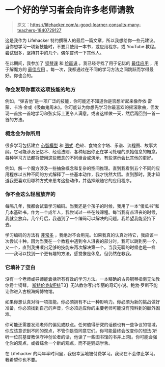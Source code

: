 # 一个好的学习者会向许多老师请教

> 原文：<https://lifehacker.com/a-good-learner-consults-many-teachers-1840729127>

这是我作为 Lifehacker 特约撰稿人的最后一篇文章，所以我想给你一些元建议。当你想学习一项新技能时，不要只使用一本书，或应用程序，或 YouTube 教程。尝试很多，坚持其中的几个，偶尔咨询一下其他人。



在此期间，我参加了 [钢琴课](https://lifehacker.com/how-to-fake-playing-piano-lesson-1-1819456727) 和 [绘画课](https://lifehacker.com/how-to-draw-like-a-new-yorker-cartoonist-1826078109) 。我已经寻找了用于记忆的 [最佳应用](https://lifehacker.com/learn-how-to-memorize-anything-1836195510) ，用于解魔方的 [最佳应用](https://lifehacker.com/the-best-apps-for-solving-a-rubiks-cube-1840509349) 。每一次，我都通过在不同的学习方法之间跳跃而学得最好。你也会的。

### 你会发现你喜欢这项技能的地方

例如，“弹吉他”是一项广泛的技能，你可能还不知道你是否想听起来像乔依·雷蒙、卡洛·金或《吸血鬼周末》。你可能认为你想先学习你最喜欢的摇滚歌曲，但发现一首接一首地学习和弦实际上更令人满意。或者这样做一天，然后再回到一首一首的方法。

### 概念会为你所用

很多学习包括建立 [心智模型](https://en.wikipedia.org/wiki/Mental_model) 和 [图式](https://en.wikipedia.org/wiki/Schema_(psychology)) :色轮、食物金字塔、乐谱、流程图、故事大纲。它可能涉及记忆术、经验法则、各种超出你正在学习处理的原始信息的概念。每种学习方法都将使用这些概念的不同组合或演示，有些演示会比其他的更好。

例如，解一个魔方涉及一些抽象概念和复杂的空间推理。直到我看到五个不同的应用程序以五种不同的方式解释了一些基本动作，我才恍然大悟。直到那时，我才知道我更喜欢用哪种方式来思考这些动作，并选择跟随它的应用程序。

### 你不会这么轻易放弃的

每隔几年，我都会试着学习编码。当我还是个孩子的时候，我用了一本“傻瓜书”和几本基础书。作为一个成年人，我尝试过一些在线课程。每当我有点沮丧的时候，我就会放弃。几个月后，我遇到了一个编码可以解决的问题，我希望我能坚持下去。

学习编码的方法有 [非常多](https://lifehacker.com/top-10-ways-to-teach-yourself-to-code-1684250889) ，我绝对不会用完。如果我真的认真对待它，我应该一次尝试十种。因为当我在一个教程中遇到令人沮丧的部分时，我可以跳到另一个，又一个，直到我拼凑出足够的技能来再次解决第一个。当我无聊的时候也是一样——我可以找到一个更有趣的方法，感觉像是休息，但仍然在教我。

### 它填补了空白

没有一个老师或导师能囊括所有有效的学习方法。一本精确的古典钢琴指南无法教你爵士钢琴。 [斯特伦克&怀特](https://www.amazon.com/dp/B005IT0V8O/ref=dp-kindle-redirect?_encoding=UTF8&asc_campaign=InlineText&asc_refurl=https://lifehacker.com/a-good-learner-consults-many-teachers-1840729127&asc_source=&btkr=1&tag=kinjalifehackerlink-20)T3】无法教你写出华丽的奇幻小说。鲍勃·罗斯不能让你进入古根海姆博物馆。

如果你想认真对待一项技能，你必须拥有不止一种影响力。你必须为新的挑战做好准备，你必须找到自己的声音，你必须适应你的主要老师可能没有预料到的额外困难。

你可能还需要发现老师的偏见或缺点。任何值得研究的话题也有一些争议的领域，你应该意识到不同的观点，不管你是否同意它们。你可能最终会改变你的想法(听听一位前基督教保守神创论者的话，他读了一些图书馆的书并上网)。你可能会强化你的观点，或者综合一个新的观点，而不是鹦鹉学舌。

在 Lifehacker 的两年半时间里，我很幸运地被付费学习。我现在不会停止学习。我希望你也不要。